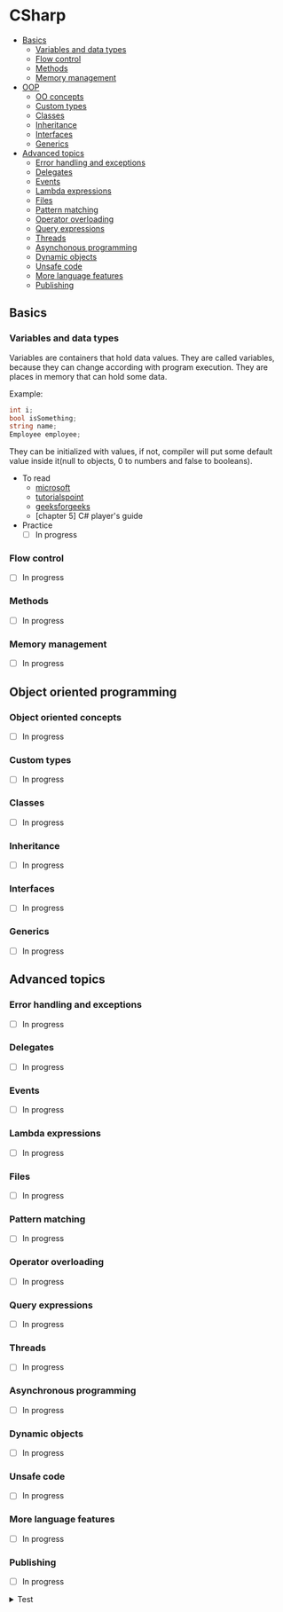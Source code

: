 # CSharp

- [Basics](#basics)
	- [Variables and data types](#variables-and-data-types)
	- [Flow control](#flow-control)
	- [Methods](#methods)
	- [Memory management](#memory-management)
- [OOP](#object-oriented-programming)
	- [OO concepts](#object-oriented-concepts)
	- [Custom types](#custom-types)
	- [Classes](#classes)
	- [Inheritance](#inheritance)
	- [Interfaces](#interfaces)
	- [Generics](#generics)
- [Advanced topics](#advanced-topics)
	- [Error handling and exceptions](#error-handling-and-exceptions)
	- [Delegates](#delegates)
	- [Events](#events)
	- [Lambda expressions](#lambda-expressions)
	- [Files](#files)
	- [Pattern matching](#pattern-matching)
	- [Operator overloading](#operator-overloading)
	- [Query expressions](#query-expressions)
	- [Threads](#threads)
	- [Asynchonous programming](#asynchronous-programming)
	- [Dynamic objects](#dynamic-objects)
	- [Unsafe code](#unsafe-code)
	- [More language features](#more-language-features)
	- [Publishing](#publishing)

## Basics

### Variables and data types
Variables are containers that hold data values. They are called variables, because they can change according with program execution. They are places in memory that can hold some data.

Example:
```C#
int i;
bool isSomething;
string name;
Employee employee;
```
They can be initialized with values, if not, compiler will put some default value inside it(null to objects, 0 to numbers and false to booleans).

- To read
	- [microsoft](https://learn.microsoft.com/pt-br/dotnet/csharp/language-reference/language-specification/variables)
	- [tutorialspoint](https://www.tutorialspoint.com/csharp/csharp_variables.htm)
	- [geeksforgeeks](https://www.geeksforgeeks.org/c-sharp-types-of-variables/)
	- [chapter 5] C# player's guide
- Practice
	- [ ] In progress

### Flow control
- [ ] In progress

### Methods
- [ ] In progress

### Memory management
- [ ] In progress

## Object oriented programming

### Object oriented concepts
- [ ] In progress

### Custom types
- [ ] In progress

### Classes
- [ ] In progress

### Inheritance
- [ ] In progress

### Interfaces
- [ ] In progress

### Generics
- [ ] In progress

## Advanced topics

### Error handling and exceptions
- [ ] In progress

### Delegates
- [ ] In progress

### Events
- [ ] In progress

### Lambda expressions
- [ ] In progress

### Files
- [ ] In progress

### Pattern matching
- [ ] In progress

### Operator overloading
- [ ] In progress

### Query expressions
- [ ] In progress

### Threads
- [ ] In progress

### Asynchronous programming
- [ ] In progress

### Dynamic objects
- [ ] In progress

### Unsafe code
- [ ] In progress

### More language features
- [ ] In progress

### Publishing
- [ ] In progress

<details><summary>Test</summary>
```
Hell yeah!
```
</details>